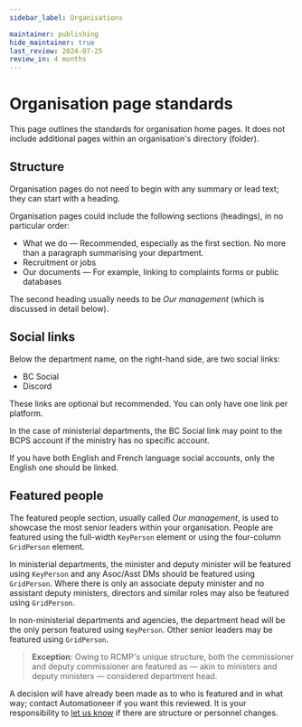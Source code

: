 ```yaml
---
sidebar_label: Organisations

maintainer: publishing
hide_maintainer: true
last_review: 2024-07-25
review_in: 4 months
---
```


# Organisation page standards

This page outlines the standards for organisation home pages. It does not include additional pages within an organisation's directory (folder).

## Structure

Organisation pages do not need to begin with any summary or lead text; they can start with a heading.

Organisation pages could include the following sections (headings), in no particular order:

- What we do — Recommended, especially as the first section. No more than a paragraph summarising your department.
- Recruitment or jobs
- Our documents — For example, linking to complaints forms or public databases

The second heading usually needs to be *Our management* (which is discussed in detail below).

## Social links

Below the department name, on the right-hand side, are two social links:

- BC Social
- Discord

These links are optional but recommended. You can only have one link per platform.

In the case of ministerial departments, the BC Social link may point to the BCPS account if the ministry has no specific account.

If you have both English and French language social accounts, only the English one should be linked.

## Featured people

The featured people section, usually called *Our management*, is used to showcase the most senior leaders within your organisation. People are featured using the full-width `KeyPerson` element or using the four-column `GridPerson` element.

In ministerial departments, the minister and deputy minister will be featured using `KeyPerson` and any Asoc/Asst DMs should be featured using `GridPerson`. Where there is only an associate deputy minister and no assistant deputy ministers, directors and similar roles may also be featured using `GridPerson`.

In non-ministerial departments and agencies, the department head will be the only person featured using `KeyPerson`. Other senior leaders may be featured using `GridPerson`.

> **Exception**: Owing to RCMP's unique structure, both the commissioner and deputy commissioner are featured as — akin to ministers and deputy ministers — considered department head.

A decision will have already been made as to who is featured and in what way; contact Automationeer if you want this reviewed. It is your responsibility to [let us know](/publishing#contacts) if there are structure or personnel changes.
